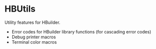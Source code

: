 # HBUtils

Utility features for HBuilder.  

 * Error codes for HBuilder library functions (for cascading error codes)
 * Debug printer macros
 * Terminal color macros
